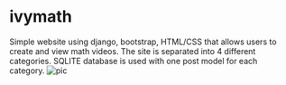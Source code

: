 # ivymath

Simple website using django, bootstrap, HTML/CSS that allows users to create and view math videos. 
The site is separated into 4 different categories. SQLITE database is used with one post model for each category.
![pic](https://user-images.githubusercontent.com/73012906/188535914-d20828d2-7409-4560-9bc6-d971c280e52c.png)
